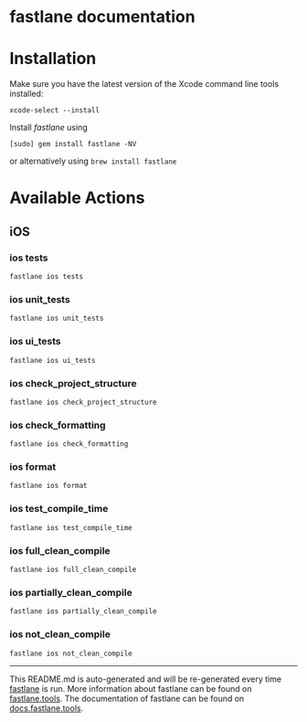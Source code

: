 fastlane documentation
================
# Installation

Make sure you have the latest version of the Xcode command line tools installed:

```
xcode-select --install
```

Install _fastlane_ using
```
[sudo] gem install fastlane -NV
```
or alternatively using `brew install fastlane`

# Available Actions
## iOS
### ios tests
```
fastlane ios tests
```

### ios unit_tests
```
fastlane ios unit_tests
```

### ios ui_tests
```
fastlane ios ui_tests
```

### ios check_project_structure
```
fastlane ios check_project_structure
```

### ios check_formatting
```
fastlane ios check_formatting
```

### ios format
```
fastlane ios format
```

### ios test_compile_time
```
fastlane ios test_compile_time
```

### ios full_clean_compile
```
fastlane ios full_clean_compile
```

### ios partially_clean_compile
```
fastlane ios partially_clean_compile
```

### ios not_clean_compile
```
fastlane ios not_clean_compile
```


----

This README.md is auto-generated and will be re-generated every time [fastlane](https://fastlane.tools) is run.
More information about fastlane can be found on [fastlane.tools](https://fastlane.tools).
The documentation of fastlane can be found on [docs.fastlane.tools](https://docs.fastlane.tools).
